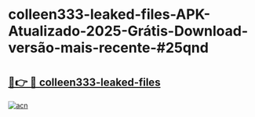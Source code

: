 # colleen333-leaked-files-APK-Atualizado-2025-Grátis-Download-versão-mais-recente-#25qnd

# <h2><a href="https://ainizakaria.my?title=colleen333-leaked-files&ref=24M">🔗👉 🔴 colleen333-leaked-files</a></h2>

[![acn](https://github.com/user-attachments/assets/0f9c940e-d8b0-45ae-aac7-cd30a18b3e1c)](https://ainizakaria.my?title=colleen333-leaked-files&ref=24M)

